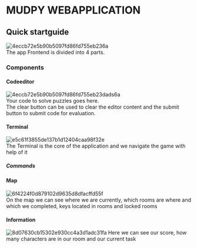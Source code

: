 # MUDPY WEBAPPLICATION


## Quick startguide
![4eccb72e5b90b5097fd86fd755eb236a](https://github.zhaw.ch/storage/user/2958/files/ac8fc31d-1cab-445b-8da1-9570cec5bae7)  
The app Frontend is divided into 4 parts.

### Components
#### Codeeditor
![4eccb72e5b90b5097fd86fd755eb23dads6a](https://github.zhaw.ch/storage/user/2958/files/783703e1-383a-46cd-a849-dff31952e73f)  
Your code to solve puzzles goes here.  
The clear button can be used to clear the editor content and the submit button to submit code for evaluation.

#### Terminal
![e5c61f3855de137b1d12404caa98f32e](https://github.zhaw.ch/storage/user/2958/files/9c1dff8a-2c57-43c3-824e-1af45f7afaf7)  
The Terminal is the core of the application and we navigate the game with help of it

##### Commands


#### Map
![6f4224f0d879102d9635d8dfacffd55f](https://github.zhaw.ch/storage/user/2958/files/f3628ee3-6ea5-4bfa-82b4-ee7aa5f9a628)  
On the map we can see where we are currently, which rooms are where and which we completed, keys located in rooms and locked rooms

#### Information
![8d07630cb15302e930cc4a3d1adc31fa](https://github.zhaw.ch/storage/user/2958/files/705bc71d-9745-4b64-bea9-20906d502cda)
Here we can see our score, how many characters are in our room and our current task
